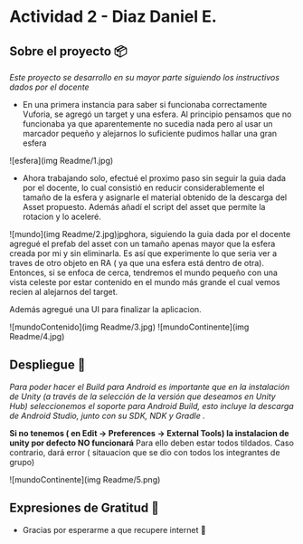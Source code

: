 # Actividad 2 - Diaz Daniel E.

## Sobre el proyecto 📦

_Este proyecto se desarrollo en su mayor parte siguiendo los instructivos dados por el docente_

* En una primera instancia para saber si funcionaba correctamente Vuforia, se agregó un target y una esfera. Al principio pensamos que no funcionaba ya que aparentemente no sucedia nada pero al usar un marcador pequeño y alejarnos lo suficiente pudimos hallar una gran esfera

![esfera](img Readme/1.jpg)

* Ahora trabajando solo, efectué el proximo paso sin seguir la guia dada por el docente, lo cual consistió en reducir considerablemente el tamaño de la esfera y asignarle el material obtenido de la descarga del Asset propuesto. Además añadí el script del asset que permite la rotacion y lo aceleré.

![mundo](img Readme/2.jpg)jpghora, siguiendo la guia dada por el docente agregué el prefab del asset con un tamaño apenas mayor que la esfera creada por mi y  sin eliminarla. Es así que experimente lo que seria ver a traves de otro objeto en RA ( ya que una esfera está dentro de otra). Entonces, si se enfoca de cerca, tendremos el mundo pequeño con una vista celeste por estar contenido en el mundo más grande el cual vemos recien al alejarnos del target.

Además agregué una UI para finalizar la aplicacion.

![mundoContenido](img Readme/3.jpg)
![mundoContinente](img Readme/4.jpg)

## Despliegue 🚀

_Para poder hacer el Build para Android es importante que en la instalación de Unity (a través de la selección de la versión que deseamos en Unity Hub) seleccionemos el soporte para Android Build, esto incluye la descarga de Android Studio, junto con su SDK, NDK y Gradle ._

**Si no tenemos ( en Edit -> Preferences -> External Tools) la instalacion de unity por defecto NO funcionará**
Para ello deben estar todos tildados. Caso contrario, dará error ( sitauacion que se dio con todos los integrantes de grupo)

![mundoContinente](img Readme/5.png)

## Expresiones de Gratitud 🎁

* Gracias por esperarme a que recupere internet 🍺 